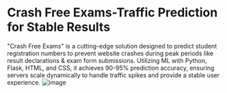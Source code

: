 # Crash Free Exams-Traffic Prediction for Stable Results
"Crash Free Exams" is a cutting-edge solution designed to predict student registration numbers to prevent website crashes during peak periods like result declarations & exam form submissions. Utilizing ML with Python, Flask, HTML, and CSS, it achieves 90-95% prediction accuracy, ensuring servers scale dynamically to handle traffic spikes and provide a stable user experience. 
![image](https://github.com/GunjanBholane/Crash-Free-Exams-Traffic-Prediction-for-Stable-Results/assets/152423360/b36d3358-f996-42fa-ab57-daaed68985d1)
